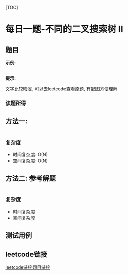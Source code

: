 [TOC]

# 每日一题-不同的二叉搜索树 II

## 题目

**示例:**  
```java

```

**提示:**

文字比较晦涩, 可以去leetcode查看原题, 有配图方便理解

### 读题所得

## 方法一:
```java

```
### 复杂度
* 时间复杂度: O(N)
* 空间复杂度: O(N)

## 方法二: 参考解题
```java

```
### 复杂度
* 时间复杂度
* 空间复杂度

## 测试用例

## leetcode链接
[leetcode链接题目链接](https://leetcode-cn.com/problems/unique-binary-search-trees-ii/)  